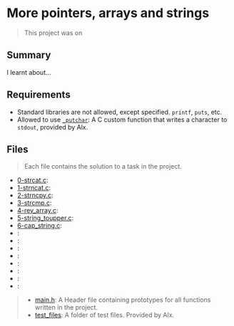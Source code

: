 # More pointers, arrays and strings

> This project was on 

## Summary

I learnt about...

## Requirements

- Standard libraries are not allowed, except specified. `printf`, `puts`, etc.
- Allowed to use [`_putchar`](https://github.com/alx-tools/_putchar.c/blob/master/_putchar.c): A
C custom function that writes a character to `stdout`, provided by Alx.

## Files

> Each file contains the solution to a task in the project.

- [0-strcat.c](https://github.com/Ebube-Ochemba/alx-low_level_programming/blob/master/0x06-pointers_arrays_strings/0-strcat.c):
- [1-strncat.c](https://github.com/Ebube-Ochemba/alx-low_level_programming/blob/master/0x06-pointers_arrays_strings/1-strncat.c):
- [2-strncpy.c](https://github.com/Ebube-Ochemba/alx-low_level_programming/blob/master/0x06-pointers_arrays_strings/2-strncpy.c):
- [3-strcmp.c](https://github.com/Ebube-Ochemba/alx-low_level_programming/blob/master/0x06-pointers_arrays_strings/3-strcmp.c):
- [4-rev_array.c](https://github.com/Ebube-Ochemba/alx-low_level_programming/blob/master/0x06-pointers_arrays_strings/4-rev_array.c):
- [5-string_toupper.c](https://github.com/Ebube-Ochemba/alx-low_level_programming/blob/master/0x06-pointers_arrays_strings/5-string_toupper.c):
- [6-cap_string.c](https://github.com/Ebube-Ochemba/alx-low_level_programming/blob/master/0x06-pointers_arrays_strings/6-cap_string.c):
- []():
- []():
- []():
- []():
- []():
- []():
- []():
- []():

> - [main.h](https://github.com/Ebube-Ochemba/alx-low_level_programming/blob/master/0x06-pointers_arrays_strings/main.h): A Header file containing prototypes for all functions written in the project.
> - [test_files](https://github.com/Ebube-Ochemba/alx-low_level_programming/tree/master/0x06-pointers_arrays_strings/test_files): A folder of test files. Provided by Alx.
